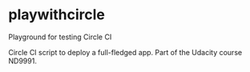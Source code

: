 # playwithcircle
Playground for testing Circle CI

Circle CI script to deploy a full-fledged app. 
Part of the Udacity course ND9991.
